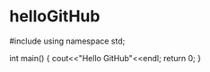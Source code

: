 helloGitHub
===========
#include<iostream>
using namespace std;

int main()
{
   cout<<"Hello GitHub"<<endl;
   return 0;
}
